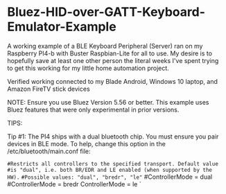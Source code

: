 # Bluez-HID-over-GATT-Keyboard-Emulator-Example

A working example of a BLE Keyboard Peripheral (Server) ran on my Raspberry PI4-b with Buster Raspbian-Lite for all to use. My desire is to hopefully save at least one other person the literal weeks I've spent trying to get this working for my little home automation project.

Verified working connected to my Blade Android, Windows 10 laptop, and Amazon FireTV stick devices

NOTE: Ensure you use Bluez Version 5.56 or better. This example uses Bluez features that were only experimental in prior versions.

TIPS:

Tip #1:
  The PI4 ships with a dual bluetooth chip. You must ensure you pair devices in BLE mode. To help, change this option   in the /etc/bluetooth/main.conf file:

`#Restricts all controllers to the specified transport. Default value
#is "dual", i.e. both BR/EDR and LE enabled (when supported by the HW).`
`#Possible values: "dual", "bredr", "le"`
#ControllerMode = dual
#ControllerMode = bredr
ControllerMode = le
`

